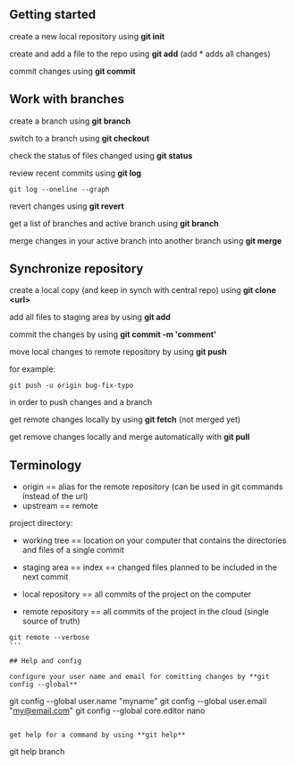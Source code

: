 ## Getting started
create a new local repository using **git init**

create and add a file to the repo using **git add** (add * adds all changes)

commit changes using **git commit**

## Work with branches
create a branch using **git branch**

switch to a branch using **git checkout**

check the status of files changed using **git status**

review recent commits using **git log**
```
git log --oneline --graph
```

revert changes using **git revert**

get a list of branches and active branch using **git branch**

merge changes in your active branch into another branch using **git merge**

## Synchronize repository

create a local copy (and keep in synch with central repo) using **git clone \<url\>**

add all files to staging area by using **git add**

commit the changes by using **git commit -m 'comment'**

move local changes to remote repository by using **git push** 

for example: 
```
git push -u origin bug-fix-typo
```
in order to push changes and a branch

get remote changes locally by using **git fetch** (not merged yet)

get remove changes locally and merge automatically with **git pull**

## Terminology

- origin == alias for the remote repository (can be used in git commands instead of the url)
- upstream == remote 

project directory:
- working tree == location on your computer that contains the directories and files of a single commit
- staging area == index == changed files planned to be included in the next commit
- local repository == all commits of the project on the computer

- remote repository == all commits of the project in the cloud (single source of truth)
````
git remote --verbose
'''

## Help and config

configure your user name and email for comitting changes by **git config --global**
````
git config --global user.name "myname"
git config --global user.email "my@email.com"
git config --global core.editor nano
```

get help for a command by using **git help**

```
git help branch
```


